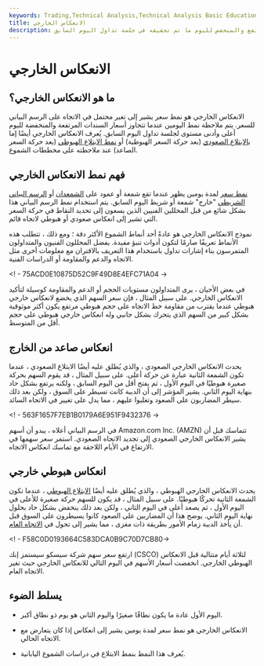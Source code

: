 ```yaml
---
keywords: Trading,Technical Analysis,Technical Analysis Basic Education
title: الانعكاس الخارجي
description: الانعكاس الخارجي هو نمط الرسم البياني الذي يظهر عندما يتجاوز سعر السند المرتفع والمنخفض لليوم ما تم تحقيقه في جلسة تداول اليوم السابق.
---
```


# الانعكاس الخارجي
## ما هو الانعكاس الخارجي؟

الانعكاس الخارجي هو نمط سعر يشير إلى تغير محتمل في الاتجاه على الرسم البياني للسعر. يتم ملاحظة نمط اليومين عندما تتجاوز أسعار السندات المرتفعة والمنخفضة لليوم أعلى وأدنى مستوى لجلسة تداول اليوم السابق. يُعرف الانعكاس الخارجي أيضًا إما [بالابتلاع الصعودي](/bullishengulfingpattern) (بعد حركة السعر الهبوطية) أو [نمط الابتلاع الهبوطي](/bearishengulfingp) (بعد حركة السعر الصاعد) عند ملاحظته على مخططات الشموع.

## فهم نمط الانعكاس الخارجي

[نمط سعر](/pattern) لمدة يومين يظهر عندما تقع شمعة أو عمود على [الشمعدان](/candlestick) أو [الرسم البياني الشريطي](/barchart) "خارج" شمعة أو شريط اليوم السابق. يتم استخدام نمط الرسم البياني هذا بشكل شائع من قبل المحللين الفنيين الذين يسعون إلى تحديد النقاط في حركة السعر التي تشير إلى انعكاس صعودي أو هبوطي لاتجاه قائم.

نموذج الانعكاس الخارجي هو عادةً أحد أنماط الشموع الأكثر دقة ؛ ومع ذلك ، تتطلب هذه الأنماط تعريفًا صارمًا لتكون أدوات تنبؤ مفيدة. يفضل المحللون الفنيون والمتداولون المتمرسون بناء إشارات تداول باستخدام هذا التعريف بالاقتران مع معلومات أخرى مثل الاتجاه والدعم والمقاومة أو الدراسات الفنية.

<! - 75ACD0E10875D52C9F49D8E4EFC71A04 ->

في بعض الأحيان ، يرى المتداولون مستويات الحجم أو الدعم والمقاومة كوسيلة لتأكيد الانعكاس الخارجي. على سبيل المثال ، فإن سعر السهم الذي يخضع لانعكاس خارجي هبوطي عندما يقترب من مقاومة خط الاتجاه على حجم هبوطي مرتفع يكون أكثر موثوقية بشكل كبير من السهم الذي يتحرك بشكل جانبي وله انعكاس خارجي هبوطي على حجم أقل من المتوسط.

## انعكاس صاعد من الخارج

يحدث الانعكاس الخارجي الصعودي ، والذي يُطلق عليه أيضًا الابتلاع الصعودي ، عندما تكون الشمعة الثانية عبارة عن حركة أعلى. على سبيل المثال ، قد يقوم السهم بحركة صغيرة هبوطيًا في اليوم الأول ، ثم يفتح أقل من اليوم السابق ، ولكنه يرتفع بشكل حاد بنهاية اليوم الثاني. يشير المؤشر إلى أن الدببة كانت تسيطر على السوق ، ولكن بعد ذلك سيطر المضاربون على الصعود وتغلبوا عليهم ، مما يدل على تغيير في الاتجاه السائد.

<! - 563F1657F7EB1B0179A6E951F9432376 ->

في الرسم البياني أعلاه ، يبدو أن أسهم Amazon.com Inc. (AMZN) تتماسك قبل أن يشير الانعكاس الخارجي الصعودي إلى تجديد الاتجاه الصعودي. استمر سعر سهمها في الارتفاع في الأيام اللاحقة مع تماسك انعكاس الاتجاه.

## انعكاس هبوطي خارجي

يحدث الانعكاس الخارجي الهبوطي ، والذي يُطلق عليه أيضًا [الابتلاع الهبوطي](/bearishengulfingp) ، عندما تكون الشمعة الثانية تحركًا هبوطيًا. على سبيل المثال ، قد يكون للسهم حركة صغيرة للأعلى في اليوم الأول ، ثم يصعد أعلى في اليوم الثاني ، ولكن بعد ذلك ينخفض ​​بشكل حاد بحلول نهاية اليوم الثاني. يوضح هذا أن المضاربين على الصعود كانوا يسيطرون على السوق قبل أن يأخذ الدببة زمام الأمور بطريقة ذات مغزى ، مما يشير إلى تحول في [الاتجاه العام](/trend).

<! - F58C0D0193664C583DCA0B9C70D7CB80->

ارتفع سعر سهم شركة سيسكو سيستمز إنك (CSCO) لثلاثة أيام متتالية قبل الانعكاس الهبوطي الخارجي. انخفضت أسعار الأسهم في اليوم التالي للانعكاس الخارجي حيث تغير الاتجاه العام.

## يسلط الضوء

- اليوم الأول عادة ما يكون نطاقًا صغيرًا واليوم الثاني هو يوم ذو نطاق أكبر.

- الانعكاس الخارجي هو نمط سعر لمدة يومين يشير إلى انعكاس إذا كان يتعارض مع الاتجاه الحالي.

- يُعرف هذا النمط بنمط الابتلاع في دراسات الشموع اليابانية.

